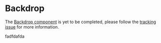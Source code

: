 # Backdrop

The [Backdrop component](https://material.io/go/design-backdrop) is yet to be completed, please follow the [tracking issue](https://www.pivotaltracker.com/epic/show/3949726) for more information.

fadfdafda
